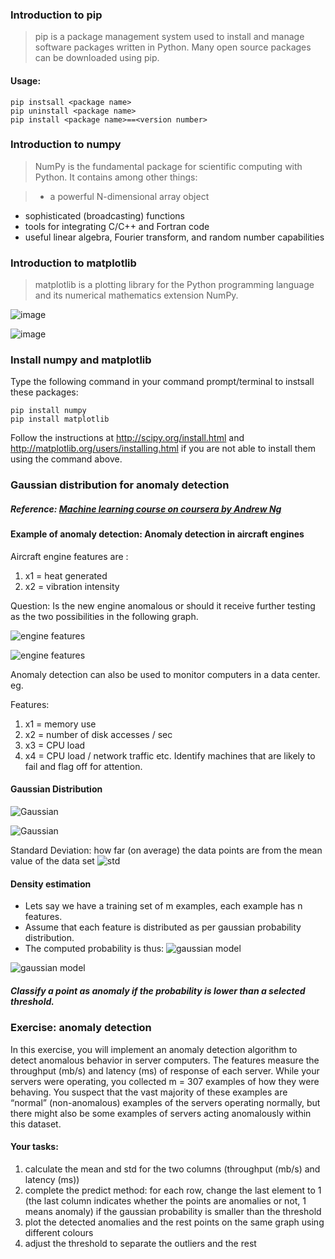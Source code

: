 ### Introduction to pip
>pip is a package management system used to install and manage software packages written in Python. Many open source packages can be downloaded using pip.

#### Usage:
```
pip instsall <package name>
pip uninstall <package name>
pip install <package name>==<version number> 
```

### Introduction to numpy
>NumPy is the fundamental package for scientific computing with Python. It contains among other things:

>- a powerful N-dimensional array object
- sophisticated (broadcasting) functions
- tools for integrating C/C++ and Fortran code
- useful linear algebra, Fourier transform, and random number capabilities

### Introduction to matplotlib
>matplotlib is a plotting library for the Python programming language and its numerical mathematics extension NumPy. 

![image](http://kestrel.nmt.edu/~raymond/software/python_notes/paper001.png)

![image](http://i.imgur.com/u7qKT96.png)

### Install numpy and matplotlib

Type the following command in your command prompt/terminal to instsall these packages:
```
pip install numpy
pip install matplotlib
```

Follow the instructions at http://scipy.org/install.html and http://matplotlib.org/users/installing.html if you are not able to install them using the command above.

### Gaussian distribution for anomaly detection

##### Reference: [Machine learning course on coursera by Andrew Ng](https://www.coursera.org/learn/machine-learning) 

#### Example of anomaly detection: Anomaly detection in aircraft engines

Aircraft engine features are :

1. x1 = heat generated
2. x2 = vibration intensity

Question: Is the new engine anomalous or should it receive further testing as the two possibilities in the following graph.

![engine features](https://dnene.bitbucket.io/docs/mlclass-notes/_images/aircraft_engines.png)

![engine features](https://dnene.bitbucket.io/docs/mlclass-notes/_images/aircraft_engines_2.png)

Anomaly detection can also be used to monitor computers in a data center. eg.

Features:
1. x1 = memory use
2. x2 = number of disk accesses / sec
3. x3 = CPU load
4. x4 = CPU load / network traffic etc.
Identify machines that are likely to fail and flag off for attention.

#### Gaussian Distribution

![Gaussian](https://dnene.bitbucket.io/docs/mlclass-notes/_images/math/342f7780aa817431e405539f60325415ccfa43fb.png)

![Gaussian](https://dnene.bitbucket.io/docs/mlclass-notes/_images/gaussian_distribution_example.png)

Standard Deviation: how far (on average) the data points are from the mean value of the data set
![std](http://mtweb.mtsu.edu/stats/regression/level1/meanstdev/img8F.gif)

#### Density estimation

- Lets say we have a training set of m examples, each example has n features.
- Assume that each feature is distributed as per gaussian probability distribution.
- The computed probability is thus:
![gaussian model](https://dnene.bitbucket.io/docs/mlclass-notes/_images/math/d19fed368badd5b80be06781a692aa4918101b20.png)

![gaussian model](https://dnene.bitbucket.io/docs/mlclass-notes/_images/anomaly_detection_example.png)

##### Classify a point as anomaly if the probability is lower than a selected threshold.

### Exercise: anomaly detection

In this exercise, you will implement an anomaly detection algorithm to detect anomalous behavior in server computers. The features measure the throughput (mb/s) and latency (ms) of response of each server. While your servers were operating, you collected m = 307 examples of how they were behaving. You suspect that the vast majority of these examples are “normal” (non-anomalous) examples of the servers operating normally, but there might also be some examples of servers acting anomalously within this dataset.

#### Your tasks:
1. calculate the mean and std for the two columns (throughput (mb/s) and latency (ms))
2. complete the predict method: for each row, change the last element to 1 (the last column indicates whether the points are anomalies or not, 1 means anomaly) if the gaussian probability is smaller than the threshold
3. plot the detected anomalies and the rest points on the same graph using different colours
4. adjust the threshold to separate the outliers and the rest